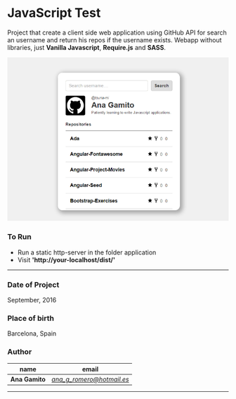 # JavaScript Test 
Project that create a client side web application using GitHub API for search an username and return his repos if the username exists. 
Webapp without libraries, just **Vanilla Javascript**, **Require.js** and **SASS**.

![](Screenshot_1.png)

### To Run
- Run a static http-server in the folder application
- Visit **'http://your-localhost/dist/'**

---------

### Date of Project
September, 2016

### Place of birth
Barcelona, Spain

### Author
name | email 
--- | --- 
**Ana Gamito** | *ana_g_romero@hotmail.es*

---------
